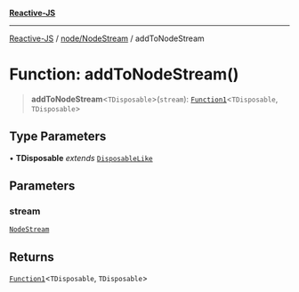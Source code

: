 [**Reactive-JS**](../../../README.md)

***

[Reactive-JS](../../../README.md) / [node/NodeStream](../README.md) / addToNodeStream

# Function: addToNodeStream()

> **addToNodeStream**\<`TDisposable`\>(`stream`): [`Function1`](../../../functions/type-aliases/Function1.md)\<`TDisposable`, `TDisposable`\>

## Type Parameters

• **TDisposable** *extends* [`DisposableLike`](../../../utils/interfaces/DisposableLike.md)

## Parameters

### stream

[`NodeStream`](../type-aliases/NodeStream.md)

## Returns

[`Function1`](../../../functions/type-aliases/Function1.md)\<`TDisposable`, `TDisposable`\>
